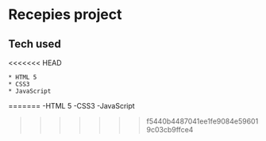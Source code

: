 # Recepies project
## Tech used
<<<<<<< HEAD
```
* HTML 5
* CSS3
* JavaScript
```
=======
-HTML 5
-CSS3
-JavaScript
>>>>>>> f5440b4487041ee1fe9084e596019c03cb9ffce4
